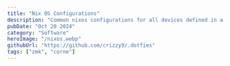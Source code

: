 ```yaml
---
title: "Nix OS Configurations"
description: "Common nixos configurations for all devices defined in a declarative manner"
pubDate: "Oct 20 2024"
category: "Software"
heroImage: "/nixos.webp"
githubUrl: "https://github.com/crizzy9/.dotfies"
tags: ["zmk", "corne"]
---
```

